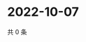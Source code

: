 # 2022-10-07

共 0 条

<!-- BEGIN WEIBO -->
<!-- 最后更新时间 Fri Oct 07 2022 11:49:23 GMT+0800 (China Standard Time) -->

<!-- END WEIBO -->
